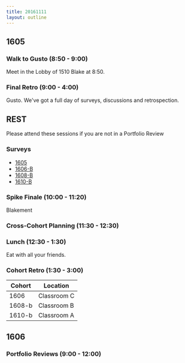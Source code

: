 ```yaml
---
title: 20161111
layout: outline
---
```


## 1605

### Walk to Gusto (8:50 - 9:00)

Meet in the Lobby of 1510 Blake at 8:50.

### Final Retro (9:00 - 4:00)

Gusto. We've got a full day of surveys, discussions and retrospection.

## REST

Please attend these sessions if you are not in a Portfolio Review

### Surveys
* [1605]()
* [1606-B](https://goo.gl/forms/ew5U5u2iB7Cf1AeC3)
* [1608-B]()
* [1610-B]()

### Spike Finale (10:00 - 11:20)
Blakement

### Cross-Cohort Planning (11:30 - 12:30)

### Lunch (12:30 - 1:30)
Eat with all your friends.

### Cohort Retro (1:30 - 3:00)

| Cohort | Location |
| ------ | -------- |
| 1606   | Classroom C |
| 1608-b | Classroom B |
| 1610-b | Classroom A |

## 1606

### Portfolio Reviews (9:00 - 12:00)

